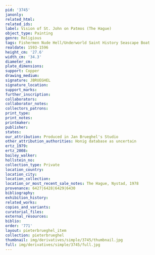 ```yaml
---
pid: '3745'
janonly: 
related_html: 
related_ids: 
label: Vision of St. John on Patmos (The Hague)
object_type: Painting
genre: Religious
tags: Fishermen Nude Hell/Underworld Saint History Seascape Boat
realdate: 1593-1596
height_cm: '27.6'
width_cm: '34.3'
diameter_cm: 
plate_dimensions: 
support: Copper
drawing_medium: 
signature: JBRUEGHEL
signature_location: 
support_marks: 
further_inscription: 
collaborators: 
collaborator_notes: 
collectors_patrons: 
print_type: 
print_notes: 
printmaker: 
publisher: 
states: 
our_attribution: Produced in Jan Brueghel's Studio
other_attribution_authorities: Honig database as uncertain
ertz_1979: 
ertz_2008: 
bailey_walker: 
hollstein_no: 
collection_type: Private
location_country: 
location_city: 
location_collection: 
location_or_most_recent_sale_notes: The Hague, Nystad, 1978
provenance: 6427|6428|6429|6430
bibliography: 
exhibition_history: 
related_works: 
copies_and_variants: 
curatorial_files: 
external_resources: 
biblio: 
order: '771'
layout: pieterbrueghel_item
collection: pieterbrueghel
thumbnail: img/derivatives/simple/3745/thumbnail.jpg
full: img/derivatives/simple/3745/full.jpg
---
```

